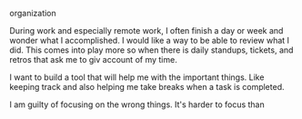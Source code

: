 organization

During work and especially remote work, I often finish a day or week and wonder what I accomplished. I would like a way to be able to review what I did. This comes into play more so when there is daily standups, tickets, and retros that ask me to giv account of my time. 

I want to build a tool that will help me with the important things. Like keeping track and also helping me take breaks when a task is completed. 

I am guilty of focusing on the wrong things. It's harder to focus than 